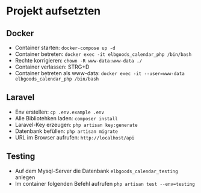 # Projekt aufsetzten

## Docker
- Container starten: `docker-compose up -d`
- Container betreten: `docker exec -it elbgoods_calendar_php /bin/bash`
- Rechte korrigieren: `chown -R www-data:www-data ./`
- Container verlassen: STRG+D
- Container betreten als www-data: `docker exec -it --user=www-data elbgoods_calendar_php /bin/bash`

## Laravel
- Env erstellen: `cp .env.example .env`
- Alle Bibliotehken laden: `composer install`
- Laravel-Key erzeugen: `php artisan key:generate`
- Datenbank befüllen: `php artisan migrate`
- URL im Browser aufrufen: `http://localhost/api`


## Testing
- Auf dem Mysql-Server die Datenbank `elbgoods_calendar_testing` anlegen
- Im container folgenden Befehl aufrufen `php artisan test --env=testing`